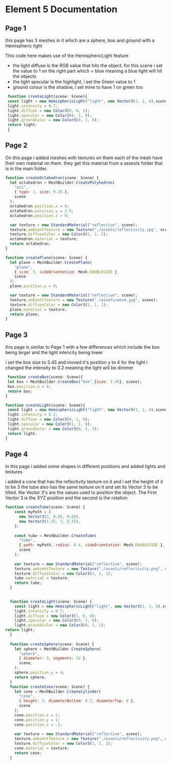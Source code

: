 # Element 5 Documentation

## Page 1 

this page has 3 meshes in it which are a sphere, box and ground with a Hemispheric light

This code here makes use of the HemisphericLight feature 

- the light diffuse is the RGB value that hits the object. for this scene i set the value to 1 on the right part which = blue meaning a blue light will hit the objects
- the light specular is the highlight, i set the Green value to 1
- ground colour is the shadow, i set mine to have 1 on green too


```js
 function createLight(scene: Scene){
 const light = new HemisphericLight("light", new Vector3(1, 1, 0),scene);
 light.intensity = 0.7;
 light.diffuse = new Color3(0, 0, 1);
 light.specular = new Color3(0, 1, 0);
 light.groundColor = new Color3(0, 1, 0);
 return light;
 }
```

## Page 2 

On this page i added meshes with textures on them
each of the mesh have their own material on them. they get this material from a assests folder that is in the main folder.
```js
function createOctahedron(scene: Scene) {
  let octahedron = MeshBuilder.CreatePolyhedron(
    "oct",
    { type: 1, size: 0.35 },
    scene
  );
  octahedron.position.x = 0;
  octahedron.position.y = 2.5;
  octahedron.position.z = 0;

  var texture = new StandardMaterial("reflective", scene);
  texture.ambientTexture = new Texture("./assets/reflectivity.jpg", scene);
  texture.diffuseColor = new Color3(1, 1, 1);
  octahedron.material = texture;
  return octahedron;
}

function createPlane(scene: Scene) {
  let plane = MeshBuilder.CreatePlane(
    "plane",
    { size: 3, sideOrientation: Mesh.DOUBLESIDE },
    scene
  );
  plane.position.y = 0;

  var texture = new StandardMaterial("reflective", scene);
  texture.ambientTexture = new Texture("./assets/wood.jpg", scene);
  texture.diffuseColor = new Color3(1, 1, 1);
  plane.material = texture;
  return plane;
}


```

## Page 3

this page is similar to Page 1 with a few differences which include the box being larger and the light intencity being lower

i set the box size to 3.45 and moved it's position y to 4 
for the light i changed the intensity to 0.2 meaning the light will be dimmer
```js
 function createBox(scene: Scene){
 let box = MeshBuilder.CreateBox("box",{size: 3.45}, scene);
 box.position.y = 4;
 return box;
}

function createLight(scene: Scene){
 const light = new HemisphericLight("light", new Vector3(1, 1, 0),scene);
 light.intensity = 0.2;
 light.diffuse = new Color3(0, 1, 0);
 light.specular = new Color3(1, 1, 0);
 light.groundColor = new Color3(0, 1, 2);
 return light;
}
```

## Page 4 

In this page i added some shapes in different positions and added lights and textures

i added a cone that has the reflectivity texture on it and i set the height of it to be 3
the tube also has the same texture on it and set its Vector 3 to be tilted. the Vector 3's are the values used to position the object.
The First Vector 3 is the XYZ position and the second is the rotation

```js
function createTube(scene: Scene) {
    const myPath = [
      new Vector3(2, 0.85, 0.85),
      new Vector3(1.35, 3, 0.35),
    ];
  
    const tube = MeshBuilder.CreateTube(
      "tube",
      { path: myPath, radius: 0.4, sideOrientation: Mesh.DOUBLESIDE },
      scene
    );
  
    var texture = new StandardMaterial("reflective", scene);
    texture.ambientTexture = new Texture("./assets/reflectivity.png", scene);
    texture.diffuseColor = new Color3(1, 1, 1);
    tube.material = texture;
    return tube;
  }

  
  function createLight(scene: Scene) {
    const light = new HemisphericLight("light", new Vector3(1, 1, 0),scene);
    light.intensity = 0.7;
    light.diffuse = new Color3(1, 0, 0);
    light.specular = new Color3(0, 1, 0);
    light.groundColor = new Color3(0, 1, 1);
return light;
  }
  
  function createSphere(scene: Scene) {
    let sphere = MeshBuilder.CreateSphere(
      "sphere",
      { diameter: 3, segments: 32 },
      scene,
    );
    sphere.position.y = 4;
    return sphere;
  }
  function createCone(scene: Scene) {
    let cone = MeshBuilder.CreateCylinder(
      "cone",
      { height: 3, diameterBottom: 0.7, diameterTop: 0 },
      scene
    );
    cone.position.x = 2;
    cone.position.y = 1;
    cone.position.z = -1;
  
    var texture = new StandardMaterial("reflective", scene);
    texture.ambientTexture = new Texture("./assets/reflectivity.png", scene);
    texture.diffuseColor = new Color3(1, 1, 1);
    cone.material = texture;
    return cone;
  }

```
